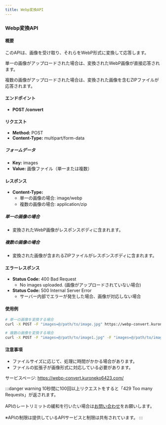 ```yaml
---
title: Webp変換API
---
```


### Webp変換API
#### 概要
このAPIは、画像を受け取り、それらをWebP形式に変換して応答します。

単一の画像がアップロードされた場合は、変換されたWebP画像が直接応答されます。

複数の画像がアップロードされた場合は、変換された画像を含むZIPファイルが応答されます。

#### エンドポイント

- **POST /convert**

#### リクエスト

- **Method:** POST
- **Content-Type:** multipart/form-data

##### フォームデータ

- **Key:** images
- **Value:** 画像ファイル（単一または複数）

#### レスポンス

- **Content-Type:** 
    - 単一の画像の場合: image/webp
    - 複数の画像の場合: application/zip

##### 単一の画像の場合

- 変換されたWebP画像がレスポンスボディに含まれます。

##### 複数の画像の場合

- 変換された画像が含まれるZIPファイルがレスポンスボディに含まれます。

#### エラーレスポンス

- **Status Code:** 400 Bad Request
    - No images uploaded. (画像がアップロードされていない場合)
- **Status Code:** 500 Internal Server Error
    - サーバー内部でエラーが発生した場合、画像が対応しない場合

#### 使用例

```bash
# 単一の画像を変換する場合
curl -X POST -F "images=@/path/to/image.jpg" https://webp-convert.kuroneko6423.com/convert > converted_image.webp

# 複数の画像を変換する場合
curl -X POST -F "images=@/path/to/image1.jpg" -F "images=@/path/to/image2.jpg" https://webp-convert.kuroneko6423.com/convert > converted_images.zip
```

#### 注意事項

- ファイルサイズに応じて、処理に時間がかかる場合があります。
- ファイルの拡張子が画像形式に対応している必要があります。

サービスページ: https://webp-convert.kuroneko6423.com/


:::danger warning
10秒間に100回以上リクエストをすると「429 Too many Requests」が返されます。
<br></br>APIのレートリミットの緩和を行いたい場合は[お問い合わせ](https://discord.com/invite/Y6w5Jv3EAR)をお願いします。
<br></br>※APIの制限は提供しているAPIサービスと制限は共有されています。
:::